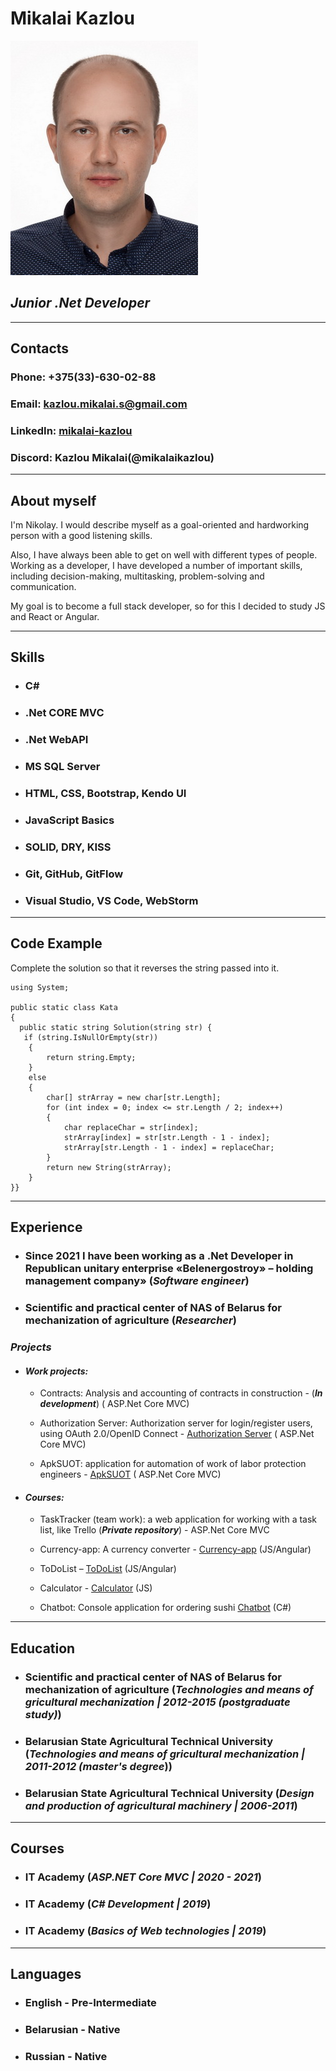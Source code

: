 
# **Mikalai Kazlou**

![photo](/img/photo.jpg "Kazlou Mikalai")

## ***Junior .Net Developer***

---

## **Contacts**

### **Phone:** +375(33)-630-02-88

### **Email:** <kazlou.mikalai.s@gmail.com>

### **LinkedIn:** [mikalai-kazlou](https://www.linkedin.com/in/mikalai-kazlou)

### **Discord:** Kazlou Mikalai(@mikalaikazlou)

---

## **About myself**

 I'm Nikolay. I would describe myself as a goal-oriented and hardworking person with a good listening skills.

Also, I have always been able to get  on well with different types of people. Working as a developer,  I have developed a number of important skills, including decision-making, multitasking, problem-solving and communication.

My goal is to become a full stack developer, so for this I decided to study JS and React or Angular.

---

## **Skills**

* ### **C\#**

* ### **.Net CORE MVC**

* ### **.Net WebAPI**

* ### **MS SQL Server**

* ### **HTML, CSS, Bootstrap, Kendo UI**

* ### **JavaScript Basics**

* ### **SOLID, DRY, KISS**

* ### **Git, GitHub, GitFlow**

* ### **Visual Studio, VS Code, WebStorm**

---

## **Code Example**

Complete the solution so that it reverses the string passed into it.

```
using System;

public static class Kata
{
  public static string Solution(string str) {
   if (string.IsNullOrEmpty(str))
    {
        return string.Empty;
    }
    else
    {
        char[] strArray = new char[str.Length];
        for (int index = 0; index <= str.Length / 2; index++)
        {
            char replaceChar = str[index];
            strArray[index] = str[str.Length - 1 - index];
            strArray[str.Length - 1 - index] = replaceChar;
        }
        return new String(strArray);
    }
}}
```

---

## **Experience**

* ### **Since 2021 I have been working as a .Net Developer in Republican unitary enterprise «Belenergostroy» – holding management company»** (*Software engineer*)

* ### **Scientific and practical center of NAS of Belarus for mechanization of agriculture** (*Researcher*)

### ***Projects***

* #### ***Work projects:*** 
    * Contracts: Analysis and accounting of contracts in construction - (***In development***) ( ASP.Net Core MVC)

    * Authorization Server: Authorization server for login/register users, using OAuth 2.0/OpenID Сonnect - [Authorization Server](https://authsrv.rupbes.by:8011/)  ( ASP.Net Core MVC)

    * ApkSUOT: application for automation of work of labor protection engineers - [ApkSUOT](https://corp.rupbes.by:6969/)  ( ASP.Net Core MVC)


* #### ***Courses:*** 
     * TaskTracker (team work): a web application for working with a task list, like Trello (***Private repository***) -  ASP.Net Core MVC

     * Currency-app: A currency converter - [Currency-app](https://bitbucket.org/mikalaikazlou/frontendrepository/src/feature-angular-currency-app-kazlou/angular-currency/currency-app/) (JS/Angular)

     * ToDoList – [ToDoList](https://bitbucket.org/mikalaikazlou/frontendrepository/src/feature-angular-todolist-kazlou/ToDoList/) (JS/Angular)

     * Calculator - [Calculator](https://github.com/mikalaikazlou/DOTNET_PROJECT1/tree/master) (JS)

     * Сhatbot: Console application for ordering sushi [Chatbot](https://github.com/mikalaikazlou/DOTNET_PROJECT1/tree/master)  (C#)

---

## **Education**

* ### **Scientific and practical center of NAS of Belarus for mechanization of agriculture** (*Technologies and means of  gricultural mechanization | 2012-2015 (postgraduate study)*)

* ### **Belarusian State Agricultural Technical University** (*Technologies and means of  gricultural mechanization | 2011-2012 (master's degree*))

* ### **Belarusian State Agricultural Technical University** (*Design and production of agricultural machinery | 2006-2011*)

---

## **Courses**

* ### **IT Academy** (*ASP.NET Core MVC | 2020 - 2021*)

* ### **IT Academy** (*C# Development | 2019*)

* ### **IT Academy** (*Basics of Web technologies | 2019*)

---

## **Languages**

* ### **English - Pre-Intermediate**

* ### **Belarusian - Native**

* ### **Russian - Native**
